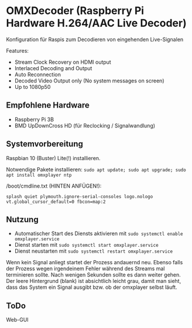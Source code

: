 # OMXDecoder (Raspberry Pi Hardware H.264/AAC Live Decoder)

Konfiguration für Raspis zum Decodieren von eingehenden Live-Signalen

Features:
- Stream Clock Recovery on HDMI output
- Interlaced Decoding and Output
- Auto Reconnection
- Decoded Video Output only (No system messages on screen)
- Up to 1080p50

## Empfohlene Hardware

-   Raspberry Pi 3B
-   BMD UpDownCross HD (für Reclocking / Signalwandlung)

## Systemvorbereitung

Raspbian 10 (Buster) Lite(!) installieren.

Notwendige Pakete installieren:
`sudo apt update; sudo apt upgrade; sudo apt install omxplayer ntp`


/boot/cmdline.txt (HINTEN ANFÜGEN!):

```
splash quiet plymouth.ignore-serial-consoles logo.nologo vt.global_cursor_default=0 fbcon=map:2
```

## Nutzung

-   Automatischer Start des Diensts aktivieren mit `sudo systemctl enable omxplayer.service`
-   Dienst starten mit `sudo systemctl start omxplayer.service`
-   Dienst neustarten mit `sudo systemctl restart omxplayer.service`

Wenn kein Signal anliegt startet der Prozess andauernd neu. Ebenso falls der Prozess wegen irgendeinem Fehler während des Streams mal terminieren sollte. Nach wenigen Sekunden sollte es dann weiter gehen.
Der leere Hintergrund (blank) ist absichtlich leicht grau, damit man sieht, dass das System ein Signal ausgibt bzw. ob der omxplayer selbst läuft.


## ToDo

Web-GUI
